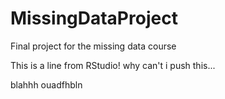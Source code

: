 # MissingDataProject
Final project for the missing data course

This is a line from RStudio!
why can't i push this...

blahhh
ouadfhbln